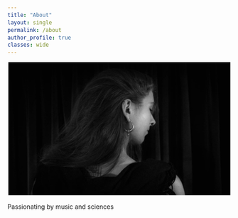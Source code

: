 ```yaml
---
title: "About"
layout: single
permalink: /about
author_profile: true
classes: wide
---
```


<p align="center">
  <img width="500" height="300" src="https://raw.githubusercontent.com/ninon-io/ninon-io.github.io/master/images/ninon_dos.jpeg">
</p>

Passionating by music and sciences 
